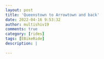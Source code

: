 ```yaml
---
layout: post
title: 'Queenstown to Arrowtown and back'
date: 2022-04-16 9:53:32
author: multishiv19
comments: true
category: [rides]
tags: [EBikeRide]
description: |
    
---
```





<div width='100%' class='strava-embed-placeholder' data-embed-type='activity' data-embed-id='6993906010'></div>
<script src='https://strava-embeds.com/embed.js'></script>
